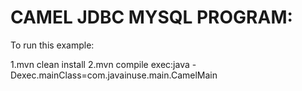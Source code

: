 CAMEL JDBC MYSQL PROGRAM:
=========================

To run this example:

1.mvn clean install
2.mvn compile exec:java -Dexec.mainClass=com.javainuse.main.CamelMain

